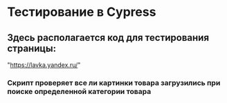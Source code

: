 # Тестирование в Cypress
## Здесь располагается код для тестирования страницы:
"https://lavka.yandex.ru/"
### Скрипт проверяет все ли картинки товара загрузились при поиске определенной категории товара 
